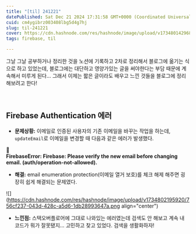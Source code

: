 ```yaml
---
title: "[til] 241221"
datePublished: Sat Dec 21 2024 17:31:58 GMT+0000 (Coordinated Universal Time)
cuid: cm4ygibrz003408lbg5d4g7hj
slug: til-241221
cover: https://cdn.hashnode.com/res/hashnode/image/upload/v1734801429689/f031bb3d-b2e8-4737-94c9-6f2e40010114.jpeg
tags: firebase, til

---
```


그날 그날 공부하거나 정리한 것을 노션에 기록하고 2차로 정리해서 블로그에 옮기는 식으로 하고 있었는데, 블로그에는 대단하고 영양가있는 글을 써야한다는 부담 때문에 계속해서 미루게 된다… 그래서 이제는 짧은 글이라도 배우고 느낀 것들을 블로그에 정리해보려고 한다!

ㅤ

## **Firebase Authentication 에러**

* **문제상황:** 이메일로 인증된 사용자의 기존 이메일을 바꾸는 작업을 하는데, `updateEmail`로 이메일을 변경할 때 다음과 같은 에러가 발생했다.
    

<div data-node-type="callout">
<div data-node-type="callout-emoji">🚨</div>
<div data-node-type="callout-text"><strong>FirebaseError: Firebase: Please verify the new email before changing email. (auth/operation-not-allowed).</strong></div>
</div>

* **해결:** email enumeration protection(이메일 열거 보호)를 체크 해제 해주면 굉장히 쉽게 해결되는 문제였다.
    

![](https://cdn.hashnode.com/res/hashnode/image/upload/v1734802195920/756cf237-043d-428c-a5d6-1db28993647a.png align="center")

* **느낀점:** 스택오버플로어에 그대로 나와있는 에러였는데 검색도 안 해보고 계속 내 코드가 뭐가 잘못됐지… 고민하고 찾고 있었다. 검색을 생활화하자!
    

ㅤ